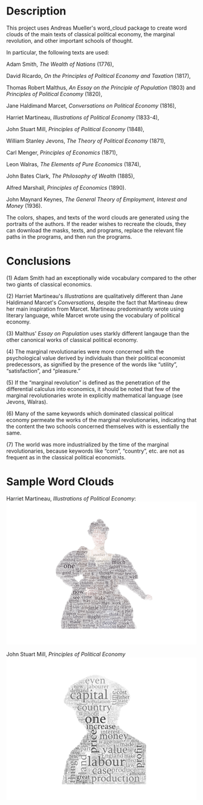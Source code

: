 # **Description**

This project uses Andreas Mueller's word_cloud package to create word clouds of the main texts of classical political economy, the marginal revolution, and other important schools of thought.

In particular, the following texts are used:

  Adam Smith, _The Wealth of Nations_ (1776),
  
  David Ricardo, _On the Principles of Political Economy and Taxation_ (1817),
  
  Thomas Robert Malthus, _An Essay on the Principle of Population_ (1803) and _Principles of Political Economy_ (1820),
  
  Jane Haldimand Marcet, _Conversations on Political Economy_ (1816),
  
  Harriet Martineau, _Illustrations of Political Economy_ (1833-4),
  
  John Stuart Mill, _Principles of Political Economy_ (1848),
  
  William Stanley Jevons, _The Theory of Political Economy_ (1871),
  
  Carl Menger, _Principles of Economics_ (1871),
  
  Leon Walras, _The Elements of Pure Economics_ (1874),
  
  John Bates Clark, _The Philosophy of Wealth_ (1885),
  
  Alfred Marshall, _Principles of Economics_ (1890).
  
  John Maynard Keynes, _The General Theory of Employment, Interest and Money_ (1936).

The colors, shapes, and texts of the word clouds are generated using the portraits of the authors. If the reader wishes to recreate the clouds, they can download the masks, texts, and programs, replace the relevant file paths in the programs, and then run the programs.


# **Conclusions**

(1) Adam Smith had an exceptionally wide vocabulary compared to the other two giants of classical economics.

(2) Harriet Martineau's _Illustrations_ are qualitatively different than Jane Haldimand Marcet's _Conversations_, despite the fact that Martineau drew her main inspiration from Marcet. Martineau predominantly wrote using literary language, while Marcet wrote using the vocabulary of political economy.

(3) Malthus' _Essay on Population_ uses starkly different langauge than the other canonical works of classical political economy.

(4) The marginal revolutionaries were more concerned with the psychological value derived by individuals than their political economist predecessors, as signified by the presence of the words like “utility”, “satisfaction”, and “pleasure.”

(5)  If the “marginal revolution” is defined as the penetration of the differential calculus into economics, it should be noted that few of the marginal revolutionaries wrote in explicitly mathematical language (see Jevons, Walras).

(6) Many of the same keywords which dominated classical political economy permeate the works of the marginal revolutionaries, indicating that the content the two schools concerned themselves with is essentially the same.

(7) The world was more industrialized by the time of the marginal revolutionaries, because keywords like “corn”, “country”, etc. are not as frequent as in the classical political economists.


# **Sample Word Clouds**

Harriet Martineau, _Illustrations of Political Economy_:
![alt_text](https://raw.githubusercontent.com/chrissimmerman/Political-Economy-Word-Clouds/main/clouds/martineauCloudWhite.png)

John Stuart Mill, _Principles of Political Economy_
![alt_text](https://raw.githubusercontent.com/chrissimmerman/Political-Economy-Word-Clouds/main/clouds/millcloud.png)
